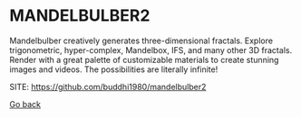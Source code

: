 # MANDELBULBER2

 Mandelbulber creatively generates three-dimensional fractals.
 Explore trigonometric, hyper-complex, Mandelbox, IFS, and
 many other 3D fractals.
 Render with a great palette of customizable materials to
 create stunning images and videos.
 The possibilities are literally infinite!
 
 SITE: https://github.com/buddhi1980/mandelbulber2

 [Go back](https://portable-linux-apps.github.io/apps.html)
